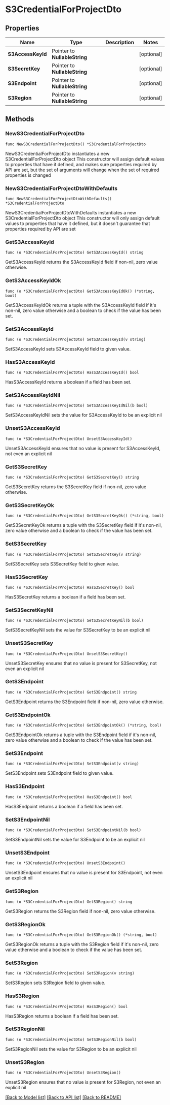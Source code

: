 # S3CredentialForProjectDto

## Properties

Name | Type | Description | Notes
------------ | ------------- | ------------- | -------------
**S3AccessKeyId** | Pointer to **NullableString** |  | [optional] 
**S3SecretKey** | Pointer to **NullableString** |  | [optional] 
**S3Endpoint** | Pointer to **NullableString** |  | [optional] 
**S3Region** | Pointer to **NullableString** |  | [optional] 

## Methods

### NewS3CredentialForProjectDto

`func NewS3CredentialForProjectDto() *S3CredentialForProjectDto`

NewS3CredentialForProjectDto instantiates a new S3CredentialForProjectDto object
This constructor will assign default values to properties that have it defined,
and makes sure properties required by API are set, but the set of arguments
will change when the set of required properties is changed

### NewS3CredentialForProjectDtoWithDefaults

`func NewS3CredentialForProjectDtoWithDefaults() *S3CredentialForProjectDto`

NewS3CredentialForProjectDtoWithDefaults instantiates a new S3CredentialForProjectDto object
This constructor will only assign default values to properties that have it defined,
but it doesn't guarantee that properties required by API are set

### GetS3AccessKeyId

`func (o *S3CredentialForProjectDto) GetS3AccessKeyId() string`

GetS3AccessKeyId returns the S3AccessKeyId field if non-nil, zero value otherwise.

### GetS3AccessKeyIdOk

`func (o *S3CredentialForProjectDto) GetS3AccessKeyIdOk() (*string, bool)`

GetS3AccessKeyIdOk returns a tuple with the S3AccessKeyId field if it's non-nil, zero value otherwise
and a boolean to check if the value has been set.

### SetS3AccessKeyId

`func (o *S3CredentialForProjectDto) SetS3AccessKeyId(v string)`

SetS3AccessKeyId sets S3AccessKeyId field to given value.

### HasS3AccessKeyId

`func (o *S3CredentialForProjectDto) HasS3AccessKeyId() bool`

HasS3AccessKeyId returns a boolean if a field has been set.

### SetS3AccessKeyIdNil

`func (o *S3CredentialForProjectDto) SetS3AccessKeyIdNil(b bool)`

 SetS3AccessKeyIdNil sets the value for S3AccessKeyId to be an explicit nil

### UnsetS3AccessKeyId
`func (o *S3CredentialForProjectDto) UnsetS3AccessKeyId()`

UnsetS3AccessKeyId ensures that no value is present for S3AccessKeyId, not even an explicit nil
### GetS3SecretKey

`func (o *S3CredentialForProjectDto) GetS3SecretKey() string`

GetS3SecretKey returns the S3SecretKey field if non-nil, zero value otherwise.

### GetS3SecretKeyOk

`func (o *S3CredentialForProjectDto) GetS3SecretKeyOk() (*string, bool)`

GetS3SecretKeyOk returns a tuple with the S3SecretKey field if it's non-nil, zero value otherwise
and a boolean to check if the value has been set.

### SetS3SecretKey

`func (o *S3CredentialForProjectDto) SetS3SecretKey(v string)`

SetS3SecretKey sets S3SecretKey field to given value.

### HasS3SecretKey

`func (o *S3CredentialForProjectDto) HasS3SecretKey() bool`

HasS3SecretKey returns a boolean if a field has been set.

### SetS3SecretKeyNil

`func (o *S3CredentialForProjectDto) SetS3SecretKeyNil(b bool)`

 SetS3SecretKeyNil sets the value for S3SecretKey to be an explicit nil

### UnsetS3SecretKey
`func (o *S3CredentialForProjectDto) UnsetS3SecretKey()`

UnsetS3SecretKey ensures that no value is present for S3SecretKey, not even an explicit nil
### GetS3Endpoint

`func (o *S3CredentialForProjectDto) GetS3Endpoint() string`

GetS3Endpoint returns the S3Endpoint field if non-nil, zero value otherwise.

### GetS3EndpointOk

`func (o *S3CredentialForProjectDto) GetS3EndpointOk() (*string, bool)`

GetS3EndpointOk returns a tuple with the S3Endpoint field if it's non-nil, zero value otherwise
and a boolean to check if the value has been set.

### SetS3Endpoint

`func (o *S3CredentialForProjectDto) SetS3Endpoint(v string)`

SetS3Endpoint sets S3Endpoint field to given value.

### HasS3Endpoint

`func (o *S3CredentialForProjectDto) HasS3Endpoint() bool`

HasS3Endpoint returns a boolean if a field has been set.

### SetS3EndpointNil

`func (o *S3CredentialForProjectDto) SetS3EndpointNil(b bool)`

 SetS3EndpointNil sets the value for S3Endpoint to be an explicit nil

### UnsetS3Endpoint
`func (o *S3CredentialForProjectDto) UnsetS3Endpoint()`

UnsetS3Endpoint ensures that no value is present for S3Endpoint, not even an explicit nil
### GetS3Region

`func (o *S3CredentialForProjectDto) GetS3Region() string`

GetS3Region returns the S3Region field if non-nil, zero value otherwise.

### GetS3RegionOk

`func (o *S3CredentialForProjectDto) GetS3RegionOk() (*string, bool)`

GetS3RegionOk returns a tuple with the S3Region field if it's non-nil, zero value otherwise
and a boolean to check if the value has been set.

### SetS3Region

`func (o *S3CredentialForProjectDto) SetS3Region(v string)`

SetS3Region sets S3Region field to given value.

### HasS3Region

`func (o *S3CredentialForProjectDto) HasS3Region() bool`

HasS3Region returns a boolean if a field has been set.

### SetS3RegionNil

`func (o *S3CredentialForProjectDto) SetS3RegionNil(b bool)`

 SetS3RegionNil sets the value for S3Region to be an explicit nil

### UnsetS3Region
`func (o *S3CredentialForProjectDto) UnsetS3Region()`

UnsetS3Region ensures that no value is present for S3Region, not even an explicit nil

[[Back to Model list]](../README.md#documentation-for-models) [[Back to API list]](../README.md#documentation-for-api-endpoints) [[Back to README]](../README.md)


